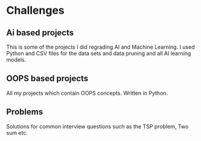 # Challenges

## Ai based projects
This is some of the projects I did regrading AI and Machine Learning.
I used Python and CSV files for the data sets and data pruning and all AI learning models. 

## OOPS based projects
All my projects which contain OOPS concepts. Written in Python.

## Problems
Solutions for common interview questions such as the TSP problem, Two sum etc.